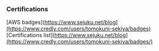 ### Certifications  
[AWS badges](https://www.sejuku.net/blog](https://www.credly.com/users/tomokuni-sekiya/badges)  
[Certifications list](https://www.sejuku.net/blog](https://www.credly.com/users/tomokuni-sekiya/badges/)  
  
<!--
**tomokuni/tomokuni** is a ✨ _special_ ✨ repository because its `README.md` (this file) appears on your GitHub profile.

Here are some ideas to get you started:

- 🔭 I’m currently working on ...
- 🌱 I’m currently learning ...
- 👯 I’m looking to collaborate on ...
- 🤔 I’m looking for help with ...
- 💬 Ask me about ...
- 📫 How to reach me: ...
- 😄 Pronouns: ...
- ⚡ Fun fact: ...
-->
